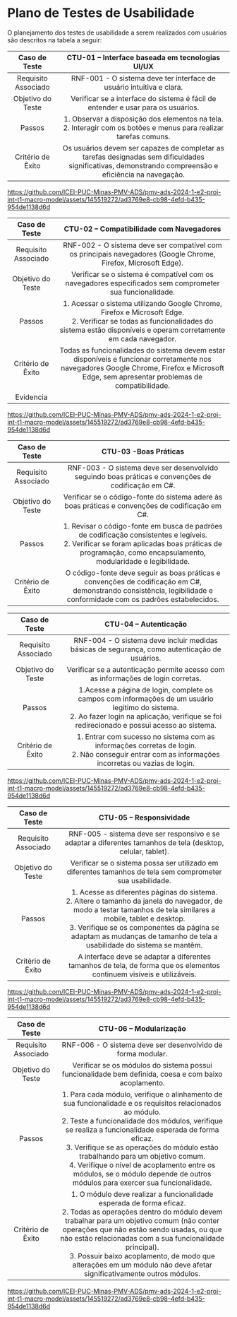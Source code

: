 # Plano de Testes de Usabilidade

O planejamento dos testes de usabilidade a serem realizados com usuários são descritos na tabela a seguir:

| **Caso de Teste** 	| **CTU-01 – Interface baseada em tecnologias UI/UX** 	|
| :---:	| :---:	|
| Requisito Associado | RNF-001 - O sistema deve ter interface de usuário intuitiva e clara. |
| Objetivo do Teste 	| Verificar se a interface do sistema é fácil de entender e usar para os usuários. |
| Passos 	| 1. Observar a disposição dos elementos na tela.<br>2. Interagir com os botões e menus para realizar tarefas comuns. |
| Critério de Êxito | Os usuários devem ser capazes de completar as tarefas designadas sem dificuldades significativas, demonstrando compreensão e eficiência na navegação. |

https://github.com/ICEI-PUC-Minas-PMV-ADS/pmv-ads-2024-1-e2-proj-int-t1-macro-model/assets/145519272/ad3769e8-cb98-4efd-b435-954de1138d6d

| **Caso de Teste** 	| **CTU-02 – Compatibilidade com Navegadores** 	|
| :---:	| :---:	|
| Requisito Associado | RNF-002 - O sistema deve ser compatível com os principais navegadores (Google Chrome, Firefox, Microsoft Edge). |
| Objetivo do Teste 	| Verificar se o sistema é compatível com os navegadores especificados sem comprometer sua funcionalidade. |
| Passos 	| 1. Acessar o sistema utilizando Google Chrome, Firefox e Microsoft Edge.<br>2. Verificar se todas as funcionalidades do sistema estão disponíveis e operam corretamente em cada navegador. |
| Critério de Êxito | Todas as funcionalidades do sistema devem estar disponíveis e funcionar corretamente nos navegadores Google Chrome, Firefox e Microsoft Edge, sem apresentar problemas de compatibilidade. |
|Evidencia |

https://github.com/ICEI-PUC-Minas-PMV-ADS/pmv-ads-2024-1-e2-proj-int-t1-macro-model/assets/145519272/ad3769e8-cb98-4efd-b435-954de1138d6d


| **Caso de Teste** 	| **CTU-03 -Boas Práticas** 	|
| :---:	| :---:	|
| Requisito Associado | RNF-003 - O sistema deve ser desenvolvido seguindo boas práticas e convenções de codificação em C#. |
| Objetivo do Teste 	| Verificar se o código-fonte do sistema adere às boas práticas e convenções de codificação em C#. |
| Passos 	| 1. Revisar o código-fonte em busca de padrões de codificação consistentes e legíveis.<br>2. Verificar se foram aplicadas boas práticas de programação, como encapsulamento, modularidade e legibilidade. |
| Critério de Êxito | O código-fonte deve seguir as boas práticas e convenções de codificação em C#, demonstrando consistência, legibilidade e conformidade com os padrões estabelecidos.|


| **Caso de Teste** 	| **CTU-04 – Autenticação** 	|
| :---:	| :---:	|
| Requisito Associado | RNF-004 - O sistema deve incluir medidas básicas de segurança, como autenticação de usuários. |
| Objetivo do Teste 	| Verificar se a autenticação permite acesso com as informações de login corretas. |
| Passos 	| 1.Acesse a página de login, complete os campos com informações de um usuário legítimo do sistema.  <br>2. Ao fazer login na aplicação, verifique se foi redirecionado e possui acesso ao sistema.    |
| Critério de Êxito | 1. Entrar com sucesso no sistema com as informações corretas de login. <br> 2. Não conseguir entrar com as informações incorretas ou vazias de login. |

https://github.com/ICEI-PUC-Minas-PMV-ADS/pmv-ads-2024-1-e2-proj-int-t1-macro-model/assets/145519272/ad3769e8-cb98-4efd-b435-954de1138d6d

| **Caso de Teste** 	| **CTU-05 – Responsividade** 	|
| :---:	| :---:	|
| Requisito Associado | RNF-005 - sistema deve ser responsivo e se adaptar a diferentes tamanhos de tela (desktop, celular, tablet). |
| Objetivo do Teste 	| Verificar se o sistema possa ser utilizado em diferentes tamanhos de tela sem comprometer sua usabilidade. |
| Passos 	| 1. Acesse as diferentes páginas do sistema. <br>2. Altere o tamanho da janela do navegador, de modo a testar tamanhos de tela similares a mobile, tablet e desktop. <br> 3. Verifique se os componentes da página se adaptam as mudanças de tamanho de tela a usabilidade do sistema se mantêm. |
| Critério de Êxito | A interface deve se  adaptar a diferentes tamanhos de tela, de forma que os elementos continuem visíveis e utilizáveis. |

https://github.com/ICEI-PUC-Minas-PMV-ADS/pmv-ads-2024-1-e2-proj-int-t1-macro-model/assets/145519272/ad3769e8-cb98-4efd-b435-954de1138d6d

| **Caso de Teste** 	| **CTU-06 – Modularização** 	|
| :---:	| :---:	|
| Requisito Associado | RNF-006 - O sistema deve ser desenvolvido de forma modular. |
| Objetivo do Teste 	| Verificar se os módulos do sistema possui funcionalidade bem definida, coesa e com baixo acoplamento. |
| Passos 	| 1. Para cada módulo, verifique o alinhamento de sua funcionalidade e os requisitos relacionados ao módulo. <br>2. Teste a funcionalidade dos módulos, verifique se realiza a funcionalidade esperada de forma eficaz.<br> 3. Verifique se as operações do módulo estão trabalhando para um objetivo comum. <br> 4. Verifique o nível de acoplamento entre os módulos, se o módulo depende de outros módulos para exercer sua funcionalidade. |
| Critério de Êxito | 1. O módulo deve realizar a funcionalidade esperada de forma eficaz. <br> 2. Todas as operações dentro do módulo devem trabalhar para um objetivo comum (não conter operações que não estão sendo usadas, ou que não estão relacionadas com a sua funcionalidade principal).<br> 3. Possuir baixo acoplamento, de modo que alterações em um módulo não deve afetar significativamente outros módulos. <br>  |

https://github.com/ICEI-PUC-Minas-PMV-ADS/pmv-ads-2024-1-e2-proj-int-t1-macro-model/assets/145519272/ad3769e8-cb98-4efd-b435-954de1138d6d

